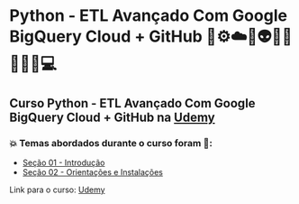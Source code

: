 # Python - ETL Avançado Com Google BigQuery Cloud + GitHub 🐍⚙️☁️🎲👽🤯🤖👨🏻‍💻💻
## Curso Python - ETL Avançado Com Google BigQuery Cloud + GitHub na [Udemy](https://www.udemy.com/course/python-google-bigquery-cloud/)
### 💥 Temas abordados durante o curso foram 🚀:
- [Seção 01 - Introdução](https://github.com/romulovieira777/Python_Etl_Avancado_com_Google_BigQuery_Cloud_GitHub/tree/main/Secao_01_Introducao)
- [Seção 02 - Orientações e Instalações](https://github.com/romulovieira777/Python_Etl_Avancado_com_Google_BigQuery_Cloud_GitHub/tree/main/Secao_02_Orientacoes_e_Instalacoes)

Link para o curso: [Udemy](https://www.udemy.com/course/python-google-bigquery-cloud/)
